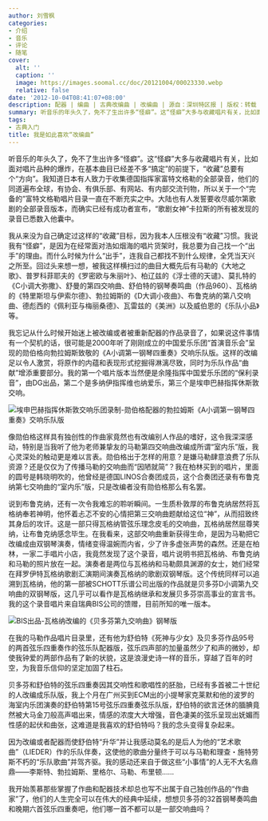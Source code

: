 ```yaml
---
author: 刘雪枫
categories:
- 介绍
- 音乐
- 评论
- 随笔
cover:
  alt: ''
  caption: ''
  image: https://images.soomal.cc/doc/20121004/00023330.webp
  relative: false
date: '2012-10-04T08:41:07+08:00'
description: 配器 | 编曲 | 古典改编曲 | 改编曲 | 源自：深圳特区报 | 版权：转载 |  平均/总评分：09.33/28
summary: 听音乐的年头久了，免不了生出许多“怪癖”。这“怪癖”大多与收藏唱片有关，比如面对唱片品种的爆炸，在基本曲目已经差不多“搞定”的前提下，“收藏”总要有个“方向”。我知道日本有人致力于收集德国指挥家富特文格勒的全部录音，他们的同道遍布全球，有协会、有俱乐部、有网站、有内部交流刊物……
tags:
- 古典入门
title: 我是如此喜欢“改编曲”
---
```


听音乐的年头久了，免不了生出许多“怪癖”。这“怪癖”大多与收藏唱片有关，比如面对唱片品种的爆炸，在基本曲目已经差不多“搞定”的前提下，“收藏”总要有个“方向”。我知道日本有人致力于收集德国指挥家富特文格勒的全部录音，他们的同道遍布全球，有协会、有俱乐部、有网站、有内部交流刊物，所以关于一个“完备的”富特文格勒唱片目录一直在不断充实之中。大陆也有人发誓要收尽威尔第歌剧的全部录音版本，而确实已经有成功者宣布，“歌剧女神”卡拉斯的所有被发现的录音已悉数入他囊中。

我从来没为自己确定过这样的“收藏”目标，因为我本人压根没有“收藏”习惯。我说我有“怪癖”，是因为在经常面对浩如烟海的唱片货架时，我总要为自己找一个“出手”的理由。而什么时候为什么“出手”，连我自己都找不到什么规律，全凭当天兴之所至。回过头来想一想，被我这样横扫过的曲目大概先后有马勒的《大地之歌》、普罗科菲耶夫的《罗密欧与朱丽叶》、柏辽兹的《浮士德的天谴》、莫扎特的《C小调大弥撒》、舒曼的第四交响曲、舒伯特的钢琴奏鸣曲（作品960）、瓦格纳的《特里斯坦与伊索尔德》、勃拉姆斯的《D大调小夜曲》、布鲁克纳的第八交响曲、德彪西的《佩利亚与梅丽桑德》、瓦雷兹的《美洲》以及威伯恩的《乐队小品》等。

我忘记从什么时候开始迷上被改编或者被重新配器的作品录音了，如果说这件事情有一个契机的话，很可能是2000年听了刚刚成立的中国爱乐乐团“首演音乐会”呈现的勋伯格向勃拉姆斯致敬的《A小调第一钢琴四重奏》交响乐队版。这样的改编足以令人激赏，将原作的内蕴和表现形式挖掘得淋漓尽致，同时为乐队作品“曲献”增添重要部分。我的第一个唱片版本当然便是余隆指挥中国爱乐乐团的“保利录音”，由DG出品，第二个是多纳伊指挥维也纳爱乐，第三个是埃申巴赫指挥休斯敦交响。

![埃申巴赫指挥休斯敦交响乐团录制-勋伯格配器的勃拉姆斯《A小调第一钢琴四重奏》交响乐队版](https://images.soomal.cc/doc/20121004/00023329.webp)





像勋伯格这样具有独创性的作曲家竟然也有改编别人作品的嗜好，这令我深深感动，特别是当我听了他为老师兼挚友的马勒第四交响曲改编成所谓“室内乐”版，我心灵深处的触动更是难以言表。勋伯格出于怎样的用意？是嫌马勒肆意浪费了乐队资源？还是仅仅为了传播马勒的交响曲而“因陋就简”？我在柏林买到的唱片，里面的圆号是韩晓明吹的，他曾经是德国LINOS合奏团成员，这个合奏团还录有布鲁克纳第七交响曲的“室内乐”版，只是改编者没有勋伯格那么有名罢。

说到布鲁克纳，还有一次令我难忘的聆听瞬间。一生质朴敦厚的布鲁克纳居然将瓦格纳奉若神明，他怀着忐忑不安的心情把第三交响曲题献给这位“神”，从而招致终其身后的攻讦。这是一部只得瓦格纳管弦乐理念皮毛的交响曲，瓦格纳居然屈尊笑纳，让布鲁克纳感念毕生。在我看来，这部交响曲重新获得生命，是因为马勒把它改编成由双钢琴演奏，情绪变得温婉而内省，少了许多虚张声势的森然。还是在柏林，一家二手唱片小店，我竟然发现了这个录音，唱片说明书把瓦格纳、布鲁克纳和马勒的照片放在一起。演奏者是两位与瓦格纳和马勒颇具渊源的女士，她们经常在拜罗伊特瓦格纳歌剧汇演期间演奏瓦格纳的歌剧双钢琴版。这个传统同样可以追溯到瓦格纳，他的第一部被SCHOTT乐谱公司出版的作品就是贝多芬D小调第九交响曲的双钢琴版，这几乎可以看作是瓦格纳继承和发展贝多芬崇高事业的宣言书。我的这个录音唱片来自瑞典BIS公司的馈赠，目前所知的唯一版本。

![BIS出品-瓦格纳改编的《贝多芬第九交响曲》钢琴版](https://images.soomal.cc/doc/20121004/00023330.webp)





在我的马勒作品唱片目录里，还有他为舒伯特《死神与少女》及贝多芬作品95号的两首弦乐四重奏作的弦乐队配器版，弦乐四声部的加量虽然少了和声的微妙，却使我钟爱的两部作品有了新的状貌，这是浪漫史诗一样的音乐，穿越了百年的时空，为我音乐信仰的坚定加固了柱石。

贝多芬和舒伯特的弦乐四重奏因其交响性和歌唱性的胚胎，已经有多首被二十世纪的人改编成乐队版，我上个月在广州买到ECM出的小提琴家克莱默和他的波罗的海室内乐团演奏的舒伯特第15号弦乐四重奏弦乐队版，舒伯特的欲言还休的腼腆竟然被大马金刀般高声唱出来，情感的浓度大大增强，音色凄美的弦乐呈现出妩媚而性感的起伏和曲张，这难道是我喜欢的舒伯特吗？我的念头变得复杂起来。

因为改编或者配器而使舒伯特“升华”并让我感动莫名的是后人为他的“艺术歌曲”（LIEDER）作的乐队伴奏，这使他的歌曲分量终于可以与马勒和理查・施特劳斯不朽的“乐队歌曲”并驾齐驱。我的感动还来自于做这些“小事情”的人无不大名鼎鼎――李斯特、勃拉姆斯、里格尔、马勒、布里顿……

我开始羡慕那些掌握了作曲和配器技术却总也写不出属于自己独创作品的“作曲家”了，他们的人生完全可以在伟大的经典中延续，想想贝多芬的32首钢琴奏鸣曲和晚期六首弦乐四重奏吧，他们哪一首不都可以是一部交响曲吗？